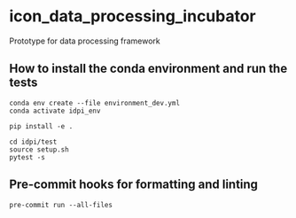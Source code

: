 # icon_data_processing_incubator
Prototype for data processing framework

## How to install the conda environment and run the tests
```
conda env create --file environment_dev.yml
conda activate idpi_env

pip install -e .

cd idpi/test
source setup.sh
pytest -s
```

## Pre-commit hooks for formatting and linting
```
pre-commit run --all-files
```
